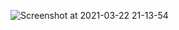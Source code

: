 ![Screenshot at 2021-03-22 21-13-54](https://user-images.githubusercontent.com/26646542/112003598-9c8d8980-8b53-11eb-9c6e-297e24163350.png)


